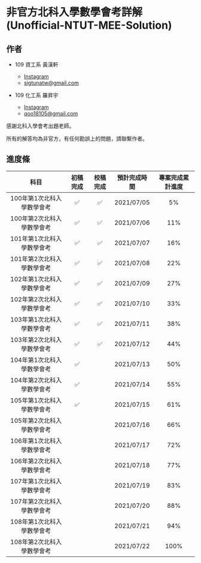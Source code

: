 # 非官方北科入學數學會考詳解　(Unofficial-NTUT-MEE-Solution)

## 作者

- 109 資工系 黃漢軒
  - [Instagram](https://www.instagram.com/qtrabit._2._6.2_/)
  - sigtunatw@gmail.com

- 109 化工系 羅昇宇
  - [Instagram](https://www.instagram.com/trava_900921/)
  - qoo18105@gmail.com

感謝北科入學會考出題老師。

所有的解答均為非官方，有任何勘誤上的問題，請聯繫作者。



## 進度條

|            科目            | 初稿完成 |      校稿完成      |      預計完成時間      |      專案完成累計進度      |
| :------------------------: | :--: | :--: | :--: | :--: |
| 100年第1次北科入學數學會考 | :white_check_mark: | :white_check_mark: | 2021/07/05 | 5% |
| 100年第2次北科入學數學會考 | :white_check_mark: | :white_check_mark: | 2021/07/06 | 11% |
| 101年第1次北科入學數學會考 |  :white_check_mark:  |  :white_check_mark:  |  2021/07/07  |  16%  |
| 101年第2次北科入學數學會考 |  :white_check_mark:  |  :white_check_mark:  |  2021/07/08  |  22%  |
| 102年第1次北科入學數學會考 |  :white_check_mark:  | :white_check_mark: | 2021/07/09 | 27% |
| 102年第2次北科入學數學會考 |  :white_check_mark:  | :white_check_mark: | 2021/07/10 | 33% |
| 103年第1次北科入學數學會考 | :white_check_mark: | :white_check_mark: | 2021/07/11 | 38% |
| 103年第2次北科入學數學會考 | :white_check_mark: | :white_check_mark: | 2021/07/12 | 44% |
| 104年第1次北科入學數學會考 | :white_check_mark: |    | 2021/07/13 | 50% |
| 104年第2次北科入學數學會考 | :white_check_mark: |    | 2021/07/14 | 55% |
| 105年第1次北科入學數學會考 | :white_check_mark: |    | 2021/07/15 | 61% |
| 105年第2次北科入學數學會考 |    |    | 2021/07/16 | 66% |
| 106年第1次北科入學數學會考 |    |    | 2021/07/17 | 72% |
| 106年第2次北科入學數學會考 |    |    | 2021/07/18 | 77% |
| 107年第1次北科入學數學會考 |    |    | 2021/07/19 | 83% |
| 107年第2次北科入學數學會考 |    |    | 2021/07/20 | 88% |
| 108年第1次北科入學數學會考 |    |    | 2021/07/21 | 94% |
| 108年第2次北科入學數學會考 |    |    | 2021/07/22 | 100% |

